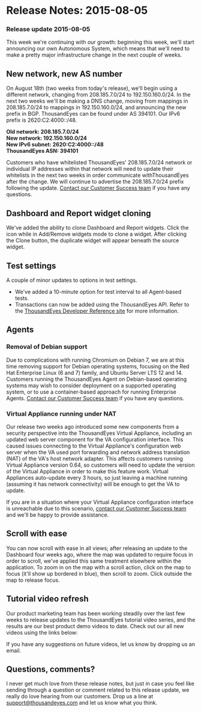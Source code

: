 # Release Notes: 2015-08-05

### Release update 2015-08-05

This week we're continuing with our growth: beginning this week, we'll start announcing our own Autonomous System, which means that we'll need to make a pretty major infrastructure change in the next couple of weeks.  
 

## New network, new AS number

On August 18th \(two weeks from today's release\), we'll begin using a different network, changing from 208.185.7.0/24 to 192.150.160.0/24. In the next two weeks we'll be making a DNS change, moving from mappings in 208.185.7.0/24 to mappings in 192.150.160.0/24, and announcing the new prefix in BGP.  ThousandEyes can be found under AS 394101.  Our IPv6 prefix is 2620:C2:4000::/48. 

**Old network: 208.185.7.0/24**  
**New network: 192.150.160.0/24**  
**New IPv6 subnet:  2620:C2:4000::/48**  
**ThousandEyes ASN: 394101**

Customers who have whitelisted ThousandEyes' 208.185.7.0/24 network or individual IP addresses within that network will need to update their whitelists in the next two weeks in order communicate withThousandEyes after the change. We will continue to advertise the 208.185.7.0/24 prefix following the update. [Contact our Customer Success team](mailto:support@thousandeyes.com?subject=New+Prefix+Help) if you have any questions.

## Dashboard and Report widget cloning

We've added the ability to clone Dashboard and Report widgets. Click the  icon while in Add/Remove widgets mode to clone a widget.  After clicking the Clone button, the duplicate widget will appear beneath the source widget.  

## Test settings

A couple of minor updates to options in test settings.

* We've added a 10-minute option for test interval to all Agent-based tests.
* Transactions can now be added using the ThousandEyes API. Refer to the [ThousandEyes Developer Reference site](http://developer.thousandeyes.com/) for more information.

## Agents

### Removal of Debian support

Due to complications with running Chromium on Debian 7, we are at this time removing support for Debian operating systems, focusing on the Red Hat Enterprise Linux \(6 and 7\) family, and Ubuntu Server LTS 12 and 14. Customers running the ThousandEyes Agent on Debian-based operating systems may wish to consider deployment on a supported operating system, or to use a container-based approach for running Enterprise Agents.  [Contact our Customer Success team](mailto:support@thousandeyes.com?subject=New+Prefix+Help) if you have any questions.

### Virtual Appliance running under NAT

Our release two weeks ago introduced some new components from a security perspective into the ThousandEyes Virtual Appliance, including an updated web server component for the VA configuration interface.  This caused issues connecting to the Virtual Appliance's configuration web server when the VA used port forwarding and network address translation \(NAT\) of the VA's host network adapter.  This affects customers running Virtual Appliance version 0.64, so customers will need to update the version of the Virtual Appliance in order to make this feature work.  Virtual Appliances auto-update every 3 hours, so just leaving a machine running \(assuming it has network connectivity\) will be enough to get the VA to update.

If you are in a situation where your Virtual Appliance configuration interface is unreachable due to this scenario, [contact our Customer Success team](mailto:support@thousandeyes.com?subject=VA+and+NAT) and we'll be happy to provide assistance.

## Scroll with ease

You can now scroll with ease in all views; after releasing an update to the Dashboard four weeks ago, where the map was updated to require focus in order to scroll, we've applied this same treatment elsewhere within the application.  To zoom in on the map with a scroll action, click on the map to focus \(it'll show up bordered in blue\), then scroll to zoom. Click outside the map to release focus.  
 

## Tutorial video refresh

Our product marketing team has been working steadily over the last few weeks to release updates to the ThousandEyes tutorial video series, and the results are our best product demo videos to date.  Check out our all new videos using the links below:

If you have any suggestions on future videos, let us know by dropping us an email.

## Questions, comments?

I never get much love from these release notes, but just in case you feel like sending through a question or comment related to this release update, we really do love hearing from our customers. Drop us a line at [support@thousandeyes.com](mailto:support@thousandeyes.com?subject=2015-08-05+Update) and let us know what you think.

